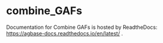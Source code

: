 # combine_GAFs

Documentation for Combine GAFs is hosted by ReadtheDocs: https://agbase-docs.readthedocs.io/en/latest/ . 
